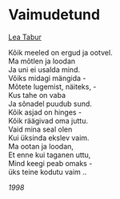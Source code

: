 # Vaimudetund

[Lea Tabur](./)

Kõik meeled on ergud ja ootvel.  
Ma mõtlen ja loodan  
Ja uni ei usalda mind.  
Võiks midagi mängida -  
Mõtete lugemist, näiteks, -  
Kus tahe on vaba  
Ja sõnadel puudub sund.  
Kõik asjad on hinges -  
Kõik räägivad oma juttu.  
Vaid mina seal olen  
Kui üksinda ekslev vaim.  
Ma ootan ja loodan,  
Et enne kui taganen uttu,  
Mind keegi peab omaks -  
üks teine kodutu vaim ..

_1998_

